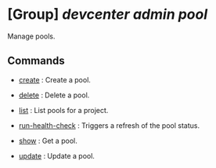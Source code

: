 # [Group] _devcenter admin pool_

Manage pools.

## Commands

- [create](/Commands/devcenter/admin/pool/_create.md)
: Create a pool.

- [delete](/Commands/devcenter/admin/pool/_delete.md)
: Delete a pool.

- [list](/Commands/devcenter/admin/pool/_list.md)
: List pools for a project.

- [run-health-check](/Commands/devcenter/admin/pool/_run-health-check.md)
: Triggers a refresh of the pool status.

- [show](/Commands/devcenter/admin/pool/_show.md)
: Get a pool.

- [update](/Commands/devcenter/admin/pool/_update.md)
: Update a pool.
